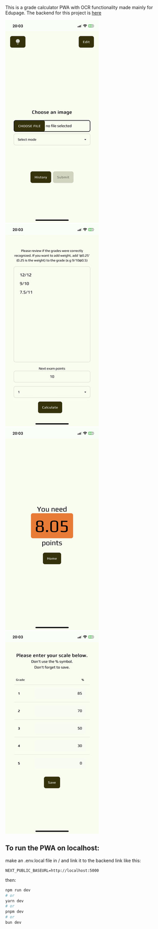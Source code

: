 This is a grade calculator PWA with OCR functionality made mainly for Edupage.
The backend for this project is [here](https://github.com/MasterPieceSVK/grade_calculator_v3) 

![screenshot](https://github.com/MasterPieceSVK/grade_calculator_v3_frontend/blob/master/screenshot4.jpg)
![screenshot](https://github.com/MasterPieceSVK/grade_calculator_v3_frontend/blob/master/screenshot3.jpg)
![screenshot](https://github.com/MasterPieceSVK/grade_calculator_v3_frontend/blob/master/screenshot2.jpg)
![screenshot](https://github.com/MasterPieceSVK/grade_calculator_v3_frontend/blob/master/screenshot1.jpg)

## To run the PWA on localhost:

make an .env.local file in / and link it to the backend link like this:
```
NEXT_PUBLIC_BASEURL=http://localhost:5000
```
then:

```bash
npm run dev
# or
yarn dev
# or
pnpm dev
# or
bun dev
```
